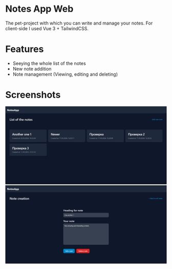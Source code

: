 # Notes App Web
The pet-project with which you can write and manage your notes. For client-side I used Vue 3 + TailwindCSS.
# Features
* Seeying the whole list of the notes
* New note addition
* Note management (Viewing, editing and deleting)
# Screenshots
<img src="https://raw.githubusercontent.com/jezmunh/NotesApp-Web/main/screenshots/screenshot2.png" alt="screenshot" /> </br>
<img src="https://raw.githubusercontent.com/jezmunh/NotesApp-Web/main/screenshots/screenshot3.png" alt="screenshot" />
